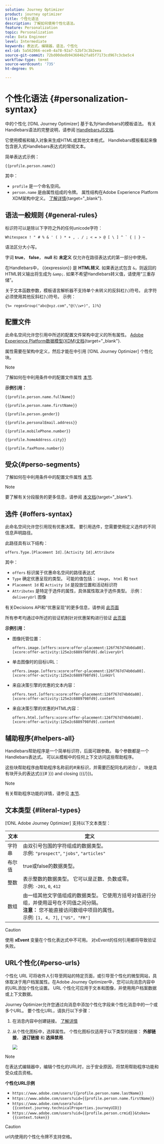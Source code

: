 ```yaml
---
solution: Journey Optimizer
product: journey optimizer
title: 个性化语法
description: 了解如何使用个性化语法。
feature: Personalization
topic: Personalization
role: Data Engineer
level: Intermediate
keywords: 表达式，编辑器，语法，个性化
exl-id: 5a562066-ece0-4a78-92a7-52bf3c3b2eea
source-git-commit: 72bd00dedb943604b2fa85f7173cd967c3cbe5c4
workflow-type: tm+mt
source-wordcount: '735'
ht-degree: 9%

---
```


# 个性化语法 {#personalization-syntax}

中的个性化 [!DNL Journey Optimizer] 基于名为Handlebars的模板语法。
有关Handlebars语法的完整说明，请参阅 [HandlebarsJS文档](https://handlebarsjs.com/).

它使用模板和输入对象来生成HTML或其他文本格式。 Handlebars模板看起来像包含嵌入式Handlebars表达式的常规文本。

简单表达式示例：

`{{profile.person.name}}`

其中：

* `profile` 是一个命名空间。
* `person.name` 是由属性组成的令牌。 属性结构在Adobe Experience Platform XDM架构中定义。 [了解详情](https://experienceleague.adobe.com/docs/experience-platform/xdm/home.html?lang=zh-Hans){target="_blank"}.

## 语法一般规则 {#general-rules}

标识符可以是除以下字符之外的任何unicode字符：

```
Whitespace ! " # % & ' ( ) * + , . / ; < = > @ [ \ ] ^ ` { | } ~
```

语法区分大小写。

字词 **true**， **false**， **null** 和 **未定义** 仅允许在路径表达式的第一部分中使用。

在Handlebars中， {{expression}} 是 **HTML转义**. 如果表达式包含 `&`，则返回的HTML转义输出将生成为 `&amp;`. 如果不希望Handlebars转义值，请使用“三重存储”。

关于文本函数参数，模板语言解析器不支持单个未转义的反斜杠(`\`)符号。 此字符必须使用其他反斜杠(`\`)符号。 示例：

`{%= regexGroup("abc@xyz.com","@(\\w+)", 1)%}`

## 配置文件

此命名空间允许您引用中所述的配置文件架构中定义的所有属性。 [Adobe Experience Platform数据模型(XDM)文档](https://experienceleague.adobe.com/docs/experience-platform/xdm/home.html?lang=zh-Hans){target="_blank"}.

属性需要在架构中定义，然后才能在中引用 [!DNL Journey Optimizer] 个性化块。

>[!NOTE]
>
>了解如何在中利用条件中的配置文件属性 [本节](functions/helpers.md#if-function).

**示例引用：**

`{{profile.person.name.fullName}}`

`{{profile.person.name.firstName}}`

`{{profile.person.gender}}`

`{{profile.personalEmail.address}}`

`{{profile.mobilePhone.number}}`

`{{profile.homeAddress.city}}`

`{{profile.faxPhone.number}}`

## 受众{#perso-segments}

了解如何在中利用条件中的配置文件属性 [本节](functions/helpers.md#if-function).

>[!NOTE]
>要了解有关分段服务的更多信息，请参阅 [本文档](https://experienceleague.adobe.com/docs/experience-platform/segmentation/home.html){target="_blank"}.

## 选件 {#offers-syntax}

此命名空间允许您引用现有优惠决策。
要引用选件，您需要使用定义选件的不同信息声明路径。

此路径具有以下结构：

`offers.Type.[Placement Id].[Activity Id].Attribute`

其中：

* `offers` 标识属于优惠命名空间的路径表达式
* `Type`  确定优惠呈现的类型。 可能的值包括： `image`， `html` 和 `text`
* `Placement Id` 和 `Activity Id` 是投放位置和活动标识符
* `Attributes` 是特定于选件的属性，具体属性取决于选件类型。 示例： `deliveryUrl` 图像

有关Decisions API和“优惠呈现”的更多信息，请参阅 [此页面](../offers/api-reference/offer-delivery-api/decisioning-api.md)

所有参考均通过中所述的验证机制针对优惠架构进行验证 [此页面](personalization-validation.md)

**示例引用：**

* 图像托管位置：

  `offers.image.[offers:xcore:offer-placement:126f767d74b0da80].[xcore:offer-activity:125e2c6889798fd9].deliveryUrl`

* 单击图像时的目标URL：

  `offers.image.[offers:xcore:offer-placement:126f767d74b0da80].[xcore:offer-activity:125e2c6889798fd9].linkUrl`

* 来自决策引擎的优惠的文本内容：

  `offers.text.[offers:xcore:offer-placement:126f767d74b0da80].[xcore:offer-activity:125e2c6889798fd9].content`

* 来自决策引擎的优惠的HTML内容：

  `offers.html.[offers:xcore:offer-placement:126f767d74b0da80].[xcore:offer-activity:125e2c6889798fd9].content`


## 辅助程序{#helpers-all}

Handlebars帮助程序是一个简单标识符，后面可跟参数。
每个参数都是一个Handlebars表达式。 可以从模板中的任何上下文访问这些帮助程序。

这些块帮助程序由帮助程序名称前的#来标识，并需要匹配同名的闭合/ 。
块是具有块开头的表达式({{# }}) and closing ({{/}})。


>[!NOTE]
>
>有关帮助程序功能的详情，请参见 [本节](functions/helpers.md).
>

## 文本类型 {#literal-types}

[!DNL Adobe Journey Optimizer] 支持以下文本类型：

| 文本 | 定义 |
| ------- | ---------- |
| 字符串 | 由双引号包围的字符组成的数据类型。 <br>示例: `"prospect"`, `"jobs"`, `"articles"` |
| 布尔值 | true或false的数据类型。 |
| 整数 | 表示整数的数据类型。 它可以是正数、负数或零。 <br>示例: `-201`, `0`, `412` |
| 数组 | 由一组其他文字值组成的数据类型。 它使用方括号对值进行分组，并使用逗号在不同值之间分隔。 <br> **注意：** 您不能直接访问数组中项目的属性。 <br> 示例: `[1, 4, 7]`, `["US", "FR"]` |

>[!CAUTION]
>
>使用 **xEvent** 变量在个性化表达式中不可用。 对xEvent的任何引用都将导致验证失败。

## URL个性化{#perso-urls}

个性化 URL 可将收件人引导至网站的特定页面，或引导至个性化的微型网站，具体取决于用户档案属性。在Adobe Journey Optimizer中，您可以向消息内容中的URL添加个性化设置。 URL 个性化可应用于文本和图像，并使用用户档案数据或上下文数据。

Journey Optimizer允许您通过向消息中添加个性化字段来个性化消息中的一个或多个URL。 要个性化URL，请执行以下步骤：

1. 在消息内容中创建链接。 [了解详情](../email/message-tracking.md#insert-links)
1. 从个性化图标中，选择属性。 个性化图标仅适用于以下类型的链接： **外部链接**， **退订链接** 和 **选择禁用**.

   ![](assets/perso-url.png)

>[!NOTE]
>
>在表达式编辑器中，编辑个性化的URL时，出于安全原因，将禁用帮助程序功能和受众成员资格。
>

**个性化URL示例**

* `https://www.adobe.com/users/{{profile.person.name.lastName}}`
* `https://www.adobe.com/users?uid={{profile.person.name.firstName}}`
* `https://www.adobe.com/usera?uid={{context.journey.technicalProperties.journeyUID}}`
* `https://www.adobe.com/users?uid={{profile.person.crmid}}&token={{context.token}}`

>[!CAUTION]
>
>url内使用的个性化令牌不支持空格。

